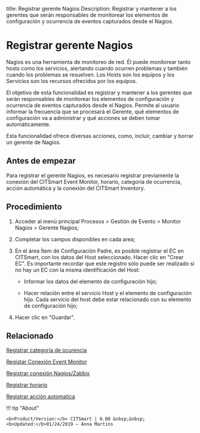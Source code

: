title: Registrar gerente Nagios
Description: Registrar y mantener a los gerentes que serán responsables de monitorear los elementos de configuración y ocurrencia de eventos capturados desde el Nagios.
# Registrar gerente Nagios


Nagios es una herramienta de monitoreo de red. Él puede monitorear tanto hosts
como los servicios, alertando cuando ocurren problemas y también cuando los
problemas se resuelven. Los Hosts son los equipos y los Servicios son los
recursos ofrecidos por los equipos.

El objetivo de esta funcionalidad es registrar y mantener a los gerentes que
serán responsables de monitorear los elementos de configuración y ocurrencia de
eventos capturados desde el Nagios. Permite al usuario informar la frecuencia
que se procesará el Gerente, qué elementos de configuración va a administrar y
qué acciones se deben tomar automáticamente.

Esta funcionalidad ofrece diversas acciones, como, incluir, cambiar y borrar un
gerente de Nagios.

Antes de empezar
--------------------

Para registrar el gerente Nagios, es necesario registrar previamente la conexión
del CITSmart Event Monitor, horario, categoría de ocurrencia, acción automática
y la conexión del CITSmart Inventory.

Procedimiento
-----------------

1.  Acceder al menú principal Procesos \> Gestión de Evento \> Monitor Nagios \>
    Gerente Nagios;

2.  Completar los campos disponibles en cada area;

3.  En el área Ítem de Configuración Padre, es posible registrar el EC en
    CITSmart, con los datos del Host seleccionado. Hacer clic en "Crear EC". Es
    importante recordar que este registro sólo puede ser realizado si no hay un
    EC con la misma identificación del Host:

    -   Informar los datos del elemento de configuración hijo;

    -   Hacer relación entre el servicio Host y el elemento de configuración hijo.
        Cada servicio del host debe estar relacionado con su elemento de configuración hijo;

4.  Hacer clic en "Guardar".


Relacionado
-----------

[Registrar categoría de ocurencia](/es-es/citsmart-platform-9/processes/event/configuration/register-occurence-category.html)

[Registar Conexión Event Monitor](/es-es/citsmart-platform-9/processes/event/configuration/register-event-monitor-connection.html)

[Registrar conexión Nagios/Zabbix](/es-es/citsmart-platform-9/processes/event/configuration/register-nagios-zabbix-connection.html)

[Registrar horario](/es-es/citsmart-platform-9/processes/event/configuration/register-time.html)

[Registrar acción automatica](/es-es/citsmart-platform-9/additional-features/automation-of-operation/configuration/register-automatic-action.html)


!!! tip "About"

    <b>Product/Version:</b> CITSmart | 8.00 &nbsp;&nbsp;
    <b>Updated:</b>01/24/2019 – Anna Martins

